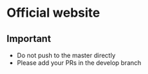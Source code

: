 # Official website

## Important

- Do not push to the master directly
- Please add your PRs in the develop branch
